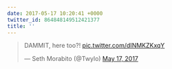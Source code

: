 ```yaml
---
date: 2017-05-17 10:20:41 +0000
twitter_id: 864848149512421377
title: ''
---
```


<blockquote class="twitter-tweet"><p lang="en" dir="ltr">DAMMIT, here too?! <a href="https://t.co/dINMKZKxqY">pic.twitter.com/dINMKZKxqY</a></p>&mdash; Seth Morabito (@Twylo) <a href="https://twitter.com/Twylo/status/864655680514342912?ref_src=twsrc%5Etfw">May 17, 2017</a></blockquote>
<script async src="https://platform.twitter.com/widgets.js" charset="utf-8"></script>
